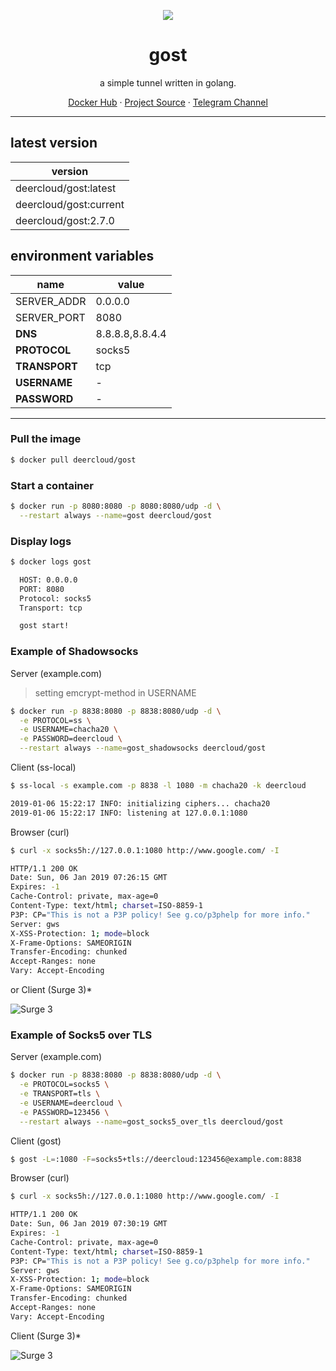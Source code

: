 <p align="center">
<a href="https://hub.docker.com/r/deercloud/gost">
<img src="https://user-images.githubusercontent.com/2666735/50733201-504d0d80-11c4-11e9-8f71-a096368f9778.png" />
</a>
</p>

<h1 align="center">gost</h1>

<p align="center">a simple tunnel written in golang.</p>

<p align=center>
<a href="https://hub.docker.com/r/deercloud/gost">Docker Hub</a> ·
<a href="https://github.com/ginuerzh/gost">Project Source</a> ·
<a href="https://t.me/linuxUpdate">Telegram Channel</a>
</p>

***

## latest version

|version|
|---|
|deercloud/gost:latest|
|deercloud/gost:current|
|deercloud/gost:2.7.0|


## environment variables

|name|value|
|---|---|
|SERVER_ADDR|0.0.0.0|
|SERVER_PORT|8080|
|**DNS**|8.8.8.8,8.8.4.4|
|**PROTOCOL**|socks5|
|**TRANSPORT**|tcp|
|**USERNAME**|-|
|**PASSWORD**|-|

***

### Pull the image

```bash
$ docker pull deercloud/gost
```

### Start a container

```bash
$ docker run -p 8080:8080 -p 8080:8080/udp -d \
  --restart always --name=gost deercloud/gost
```

### Display logs

```bash
$ docker logs gost

  HOST: 0.0.0.0
  PORT: 8080
  Protocol: socks5
  Transport: tcp

  gost start!
```

### Example of Shadowsocks

Server (example.com)

 > setting emcrypt-method in USERNAME

```bash
$ docker run -p 8838:8080 -p 8838:8080/udp -d \
  -e PROTOCOL=ss \
  -e USERNAME=chacha20 \
  -e PASSWORD=deercloud \
  --restart always --name=gost_shadowsocks deercloud/gost
```

Client (ss-local)

```bash
$ ss-local -s example.com -p 8838 -l 1080 -m chacha20 -k deercloud

2019-01-06 15:22:17 INFO: initializing ciphers... chacha20
2019-01-06 15:22:17 INFO: listening at 127.0.0.1:1080
```

Browser (curl)

```bash
$ curl -x socks5h://127.0.0.1:1080 http://www.google.com/ -I

HTTP/1.1 200 OK
Date: Sun, 06 Jan 2019 07:26:15 GMT
Expires: -1
Cache-Control: private, max-age=0
Content-Type: text/html; charset=ISO-8859-1
P3P: CP="This is not a P3P policy! See g.co/p3phelp for more info."
Server: gws
X-XSS-Protection: 1; mode=block
X-Frame-Options: SAMEORIGIN
Transfer-Encoding: chunked
Accept-Ranges: none
Vary: Accept-Encoding
```

or Client (Surge 3)*

![Surge 3](https://user-images.githubusercontent.com/2666735/50733403-f4848380-11c7-11e9-9073-585eac0ab0a8.png)


### Example of Socks5 over TLS

Server (example.com)

```bash
$ docker run -p 8838:8080 -p 8838:8080/udp -d \
  -e PROTOCOL=socks5 \
  -e TRANSPORT=tls \
  -e USERNAME=deercloud \
  -e PASSWORD=123456 \
  --restart always --name=gost_socks5_over_tls deercloud/gost
```

Client (gost)

```bash
$ gost -L=:1080 -F=socks5+tls://deercloud:123456@example.com:8838
```

Browser (curl)

```bash
$ curl -x socks5h://127.0.0.1:1080 http://www.google.com/ -I

HTTP/1.1 200 OK
Date: Sun, 06 Jan 2019 07:30:19 GMT
Expires: -1
Cache-Control: private, max-age=0
Content-Type: text/html; charset=ISO-8859-1
P3P: CP="This is not a P3P policy! See g.co/p3phelp for more info."
Server: gws
X-XSS-Protection: 1; mode=block
X-Frame-Options: SAMEORIGIN
Transfer-Encoding: chunked
Accept-Ranges: none
Vary: Accept-Encoding
```

Client (Surge 3)*

![Surge 3](https://user-images.githubusercontent.com/2666735/50733474-15010d80-11c9-11e9-97cc-888ebe5f6bd9.png)
